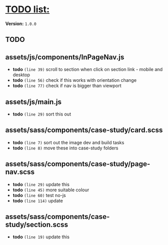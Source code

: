 # [TODO list:]( http://geckotree.co.uk )

**Version:** `1.0.0`

## TODO

## assets/js/components/InPageNav.js

-  **todo** `(line 39)`  scroll to section when click on section link - mobile and desktop
-  **todo** `(line 56)`  check if this works with orientation change
-  **todo** `(line 77)`  check if nav is bigger than viewport

## assets/js/main.js

-  **todo** `(line 29)`  sort this out

## assets/sass/components/case-study/card.scss

-  **todo** `(line 7)`  sort out the image dev and build tasks
-  **todo** `(line 8)`  move these into case-study folders

## assets/sass/components/case-study/page-nav.scss

-  **todo** `(line 29)`  update this
-  **todo** `(line 45)`  more suitable colour
-  **todo** `(line 60)`  test no-js
-  **todo** `(line 114)`  update

## assets/sass/components/case-study/section.scss

-  **todo** `(line 19)`  update this
